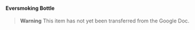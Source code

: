 <!-- spell-checker:words eversmoking -->
#### Eversmoking Bottle

> **Warning**
> This item has not yet been transferred from the Google Doc.
